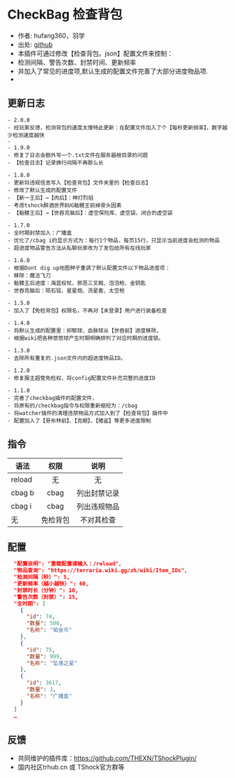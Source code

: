 # CheckBag 检查背包

- 作者: hufang360，羽学
- 出处: [github](https://github.com/hufang360/TShockCheckBag)
- 本插件可通过修改【检查背包。json】配置文件来控制：  
- 检测间隔、警告次数、封禁时间、更新频率
- 并加入了常见的进度项,默认生成的配置文件完善了大部分进度物品项. 
- 
## 更新日志

```
- 2.0.0
- 经玩家反馈，检测背包的速度太慢特此更新：在配置文件加入了个【每秒更新频率】，数字越少检测速度越快
- 
- 1.9.0
- 修复了日志会额外写一个.txt文件在服务器根目录的问题
- 【检查日志】记录换行间隔不再那么长

- 1.8.0
- 更新将违规信息写入【检查背包】文件夹里的【检查日志】
- 修改了默认生成的配置文件
- 【新一王后】→【肉后】：神灯烈焰
- 考虑tshock醉酒世界BUG骷髅王前掉骨头因素
- 【骷髅王后】→【世吞克脑后】：虚空保险库、虚空袋、闭合的虚空袋

- 1.7.0
- 全时期封禁加入：广播盒
- 优化了/cbag i的显示方式为：每行1个物品，每页15行，只显示当前进度会检测的物品
- 超进度物品警告方法从私聊玩家改为了发包给所有在线玩家

- 1.6.0
- 根据Dont dig up地图种子重调了默认配置文件以下物品进度项：
- 移除：魔法飞刀
- 骷髅王后进度：海蓝权杖、邪恶三叉戟、泡泡枪、金钥匙
- 世吞克脑后：陨石锭、星星炮、流星套、太空枪

- 1.5.0
- 加入了【免检背包】权限名，不再对【未登录】用户进行装备检查

- 1.4.0
- 将默认生成的配置里：抑郁球、血脉球从【世吞前】进度移除，
- 根据wiki把各种悠悠球产生时期明确排列了对应时期的进度锁。

- 1.3.0
- 去除所有重复的.json文件内的超进度物品ID。

- 1.2.0
- 修复服主超管免检权，将config配置文件补充完整的进度ID

- 1.1.0
- 完善了checkbag插件的配置文件，
- 将原有的/checkbag指令与权限重新缩短为：/cbag
- 将watcher插件的清理违禁物品方式加入到了【检查背包】插件中
- 配置加入了【哥布林前】、【克眼】、【猪鲨】等更多进度限制
```
## 指令

| 语法           |        权限         |   说明   |
| -------------- | :-----------------: | :------: |
| reload | 无  | 无|
| cbag b | cbag    | 列出封禁记录  |
| cbag i | cbag    | 列出违规物品  |
| 无 | 免检背包  | 不对其检查  |

## 配置

```json
  "配置说明": "重载配置请输入：/reload",
  "物品查询": "https://terraria.wiki.gg/zh/wiki/Item_IDs",
  "检测间隔（秒）": 5,
  "更新频率（越小越快）": 60,
  "封禁时长（分钟）": 10,
  "警告次数（封禁）": 15,
  "全时期": [
    {
      "id": 74,
      "数量": 500,
      "名称": "铂金币"
    },
    {
      "id": 75,
      "数量": 999,
      "名称": "坠落之星"
    },
    {
      "id": 3617,
      "数量": 1,
      "名称": "广播盒"
    }
  ]
  …
```
## 反馈
- 共同维护的插件库：https://github.com/THEXN/TShockPlugin/
- 国内社区trhub.cn 或 TShock官方群等